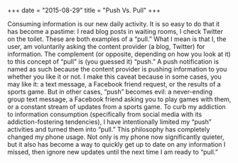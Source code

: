 +++
date = "2015-08-29"
title = "Push Vs. Pull"
+++

Consuming information is our new daily activity. It is so easy to do that it
has become a pastime: I read blog posts in waiting rooms, I check Twitter on
the toilet. These are both examples of a “pull.” What I mean is that I, the
user, am voluntarily asking the content provider (a blog, Twitter) for
information. The complement (or opposite, depending on how you look at it) to
this concept of “pull” is (you guessed it) “push.” A push notification is named
as such because the content provider is pushing information to you whether you
like it or not. I make this caveat because in some cases, you may like it: a
text message, a Facebook friend request, or the results of a sports game. But
in other cases, “push” becomes evil: a never-ending group text message, a
Facebook friend asking you to play games with them, or a constant stream of
updates from a sports game. To curb my addiction to information consumption
(specifically from social media with its addiction-fostering tendencies), I
have intentionally limited my “push” activities and turned them into “pull.”
This philosophy has completely changed my phone usage. Not only is my phone now
significantly quieter, but it also has become a way to quickly get up to date on
 any information I missed, then ignore new updates until the next time I am
 ready to “pull.”

